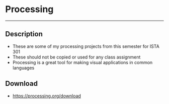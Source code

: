 # Processing

------------

## Description

* These are some of my processing projects from this semester for ISTA 301
* These should not be copied or used for any class assignment
* Processing is a great tool for making visual applications in common languages

## Download

* <https://processing.org/download>
